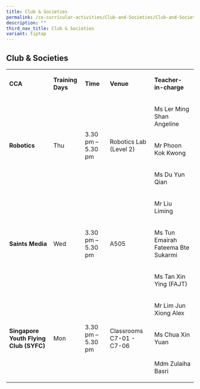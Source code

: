 ```yaml
---
title: Club & Societies
permalink: /co-curricular-activities/Club-and-Societies/Club-and-Societies/
description: ""
third_nav_title: Club & Societies
variant: tiptap
---
```

<h2>Club &amp; Societies</h2>
<table style="minWidth: 125px">
<colgroup>
<col>
<col>
<col>
<col>
<col>
</colgroup>
<tbody>
<tr>
<td rowspan="1" colspan="1">
<p><strong>CCA</strong>
</p>
</td>
<td rowspan="1" colspan="1">
<p><strong>Training Days</strong>
</p>
</td>
<td rowspan="1" colspan="1">
<p><strong>Time</strong>
</p>
</td>
<td rowspan="1" colspan="1">
<p><strong>Venue</strong>
</p>
</td>
<td rowspan="1" colspan="1">
<p><strong>Teacher-in-charge</strong>
</p>
</td>
</tr>
<tr>
<td rowspan="3" colspan="1">
<p><strong>Robotics</strong>
</p>
</td>
<td rowspan="3" colspan="1">
<p>Thu</p>
</td>
<td rowspan="3" colspan="1">
<p>3.30 pm – 5.30 pm</p>
</td>
<td rowspan="3" colspan="1">
<p>Robotics Lab (Level 2)</p>
</td>
<td rowspan="1" colspan="1">
<p>Ms Ler Ming Shan Angeline</p>
</td>
</tr>
<tr>
<td rowspan="1" colspan="1">
<p>Mr Phoon Kok Kwong</p>
</td>
</tr>
<tr>
<td rowspan="1" colspan="1">
<p>Ms Du Yun Qian</p>
</td>
</tr>
<tr>
<td rowspan="3" colspan="1">
<p><strong>Saints Media</strong>
</p>
</td>
<td rowspan="3" colspan="1">
<p>Wed</p>
</td>
<td rowspan="3" colspan="1">
<p>3.30 pm – 5.30 pm</p>
</td>
<td rowspan="3" colspan="1">
<p>A505</p>
</td>
<td rowspan="1" colspan="1">
<p>Mr Liu Liming</p>
</td>
</tr>
<tr>
<td rowspan="1" colspan="1">
<p>Ms Tun Emairah Fateema Bte Sukarmi</p>
</td>
</tr>
<tr>
<td rowspan="1" colspan="1">
<p>Ms Tan Xin Ying (FAJT)</p>
</td>
</tr>
<tr>
<td rowspan="3" colspan="1">
<p><strong>Singapore Youth Flying Club (SYFC)</strong>
</p>
</td>
<td rowspan="3" colspan="1">
<p>Mon</p>
</td>
<td rowspan="3" colspan="1">
<p>3.30 pm – 5.30 pm</p>
</td>
<td rowspan="3" colspan="1">
<p>Classrooms C7-01 - C7-06</p>
</td>
<td rowspan="1" colspan="1">
<p>Mr Lim Jun Xiong Alex</p>
</td>
</tr>
<tr>
<td rowspan="1" colspan="1">
<p>Ms Chua Xin Yuan</p>
</td>
</tr>
<tr>
<td rowspan="1" colspan="1">
<p>Mdm Zulaiha Basri</p>
</td>
</tr>
</tbody>
</table>
<p></p>